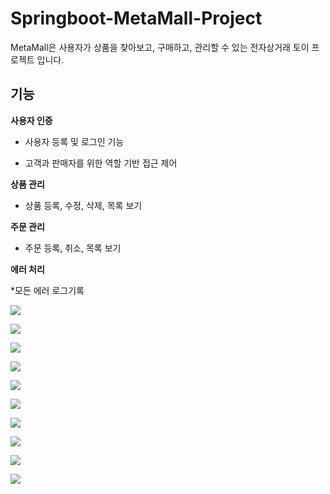 

# Springboot-MetaMall-Project

MetaMall은 사용자가 상품을 찾아보고, 구매하고, 관리할 수 있는 전자상거래 토이 프로젝트 입니다.

## 기능

**사용자 인증**

* 사용자 등록 및 로그인 기능

* 고객과 판매자를 위한 역할 기반 접근 제어

**상품 관리**

* 상품 등록, 수정, 삭제, 목록 보기

**주문 관리**

* 주문 등록, 취소, 목록 보기

**에러 처리**

*모든 에러 로그기록


![](https://velog.velcdn.com/images/carrot1st/post/53351617-cd76-4dad-ae26-e0d63b3dbd4c/image.png)

![](https://velog.velcdn.com/images/carrot1st/post/1b0f4d04-08b4-4b60-ae26-0c8fa6ce8c3d/image.png)

![](https://velog.velcdn.com/images/carrot1st/post/e2086d03-a188-4e6d-ae60-2ed16927edd0/image.png)

![](https://velog.velcdn.com/images/carrot1st/post/d99b20c5-21d8-4a56-8c46-fac9a538aa6d/image.png)

![](https://velog.velcdn.com/images/carrot1st/post/6aae1c23-0607-48ba-be34-742688639d68/image.png)

![](https://velog.velcdn.com/images/carrot1st/post/ab1f263a-4e11-4358-a933-43b221ec4f16/image.png)

![](https://velog.velcdn.com/images/carrot1st/post/530ddb3e-9476-4a99-92ae-6dfe492625ee/image.png)

![](https://velog.velcdn.com/images/carrot1st/post/ec4c2541-4151-4d35-9e74-0a52090a90d7/image.png)

![](https://velog.velcdn.com/images/carrot1st/post/5e6124f7-4c77-4f39-8708-d86536ee1a95/image.png)

![](https://velog.velcdn.com/images/carrot1st/post/3c897c96-4d5a-46f3-9a4e-511805692a6b/image.png)


